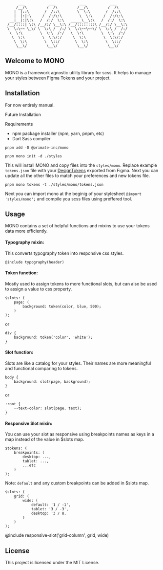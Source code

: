 ```
      ___           ___           ___           ___     
     /__/\         /  /\         /__/\         /  /\    
    |  |::\       /  /::\        \  \:\       /  /::\   
    |  |:|:\     /  /:/\:\        \  \:\     /  /:/\:\  
  __|__|:|\:\   /  /:/  \:\   _____\__\:\   /  /:/  \:\ 
 /__/::::| \:\ /__/:/ \__\:\ /__/::::::::\ /__/:/ \__\:\
 \  \:\~~ \_\/ \  \:\ /  /:/ \  \:\~~\~~\/ \  \:\ /  /:/
  \  \:\        \  \:\  /:/   \  \:\        \  \:\  /:/ 
   \  \:\        \  \:\/:/     \  \:\        \  \:\/:/  
    \  \:\        \  \::/       \  \:\        \  \::/   
     \__\/         \__\/         \__\/         \__\/    

```

## Welcome to MONO

MONO is a framework agnostic utility library for scss. It helps to manage your styles between Figma Tokens and your project.

## Installation

For now entirely manual.

Future Installation

Requirements

- npm package installer (npm, yarn, pnpm, etc)
- Dart Sass compiler


```
pnpm add -D @primate-inc/mono

pnpm mono init -d ./styles
```

This will install MONO and copy files into the `styles/mono`. Replace example `tokens.json` file with your [DesignTokens](https://github.com/lukasoppermann/design-tokens) exported from Figma. Next you can update all the other files to match your preferences and new tokens file.

```
pnpm mono tokens -t ./styles/mono/tokens.json
```

Next you can import mono at the beginig of your stylesheet `@import 'styles/mono';` and compile you scss files using preffered tool.

## Usage

MONO contains a set of helpful functions and mixins to use your tokens data more efficiently.

#### Typography mixin:

This converts typography token into responsive css styles.

```
@include typography(header)
```


#### Token function:

Mostly used to assign tokens to more functional slots, but can also be used to assign a value to css property.

```
$slots: (
    page: (
        background: token(color, blue, 500);
    )
);
```
or
```
div {
    background: token('color', 'white');
}
```

#### Slot function:

Slots are like a catalog for your styles. Their names are more meaningful and functional comparing to tokens.

```
body {
    background: slot(page, background);
}
```
or
```
:root {
    --text-color: slot(page, text);
}
```

#### Responsive Slot mixin:

You can use your slot as responsive using breakpoints names as keys in a map instead of the value in $slots map.

```
$tokens: (
    breakpoints: (
        desktop: ...,
        tablet: ...,
        ...etc
    )
);
```

Note: `default` and any custom breakpoints can be added in $slots map.


```
$slots: (
    grid: (
        wide: (
            default: '1 / -1',
            tablet: '3 / -3',
            desktop: '3 / 8,
        )
    )
);
```

@include responsive-slot('grid-column', grid, wide)


## License
This project is licensed under the MIT License.

